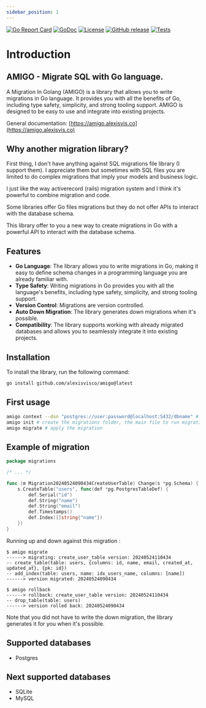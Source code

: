```yaml
---
sidebar_position: 1
---
```


[![Go Report Card](https://goreportcard.com/badge/github.com/alexisvisco/amigo)](https://goreportcard.com/report/github.com/alexisvisco/amigo)
[![GoDoc](https://pkg.go.dev/badge/alexisvisco/amigo)](https://pkg.go.dev/alexisvisco/mig)
[![License](https://img.shields.io/badge/License-MIT-blue.svg)](https://opensource.org/licenses/MIT)
[![GitHub release](https://img.shields.io/github/v/release/alexisvisco/amigo.svg)](https://github.com/alexisvisco/amigo/releases)
[![Tests](https://github.com/alexisvisco/amigo/actions/workflows/tests.yml/badge.svg)](https://github.com/alexisvisco/amigo/actions/workflows/tests.yml)

# Introduction

## AMIGO - Migrate SQL with Go language.

A Migration In Golang (AMIGO) is a library that allows you to write migrations in Go language.
It provides you with all the benefits of Go, including type safety, simplicity, and strong tooling support.
AMIGO is designed to be easy to use and integrate into existing projects.

General documentation: [https://amigo.alexisvis.co](https://amigo.alexisvis.co)

## Why another migration library?

First thing, I don't have anything against SQL migrations file library (I support them). I appreciate them but sometimes with SQL files you are limited to do complex migrations that imply your models and business logic.

I just like the way activerecord (rails) migration system and I think it's powerful to combine migration and code.

Some libraries offer Go files migrations but they do not offer APIs to interact with the database schema.

This library offer to you a new way to create migrations in Go with a powerful API to interact with the database schema.

## Features

- **Go Language**: The library allows you to write migrations in Go, making it easy to define schema changes in a programming language you are already familiar with.
- **Type Safety**: Writing migrations in Go provides you with all the language's benefits, including type safety, simplicity, and strong tooling support.
- **Version Control**: Migrations are version controlled.
- **Auto Down Migration**: The library generates down migrations when it's possible.
- **Compatibility**: The library supports working with already migrated databases and allows you to seamlessly integrate it into existing projects.

## Installation

To install the library, run the following command:

```sh
go install github.com/alexisvisco/amigo@latest
```

## First usage

```sh 
amigo context --dsn "postgres://user:password@localhost:5432/dbname" # optional but it avoid to pass the dsn each time
amigo init # create the migrations folder, the main file to run migration
amigo migrate # apply the migration
```

## Example of migration

```go
package migrations

/* ... */

func (m Migration20240524090434CreateUserTable) Change(s *pg.Schema) {
	s.CreateTable("users", func(def *pg.PostgresTableDef) {
		def.Serial("id")
		def.String("name")
		def.String("email")
		def.Timestamps()
		def.Index([]string{"name"})
	})
}
```

Running up and down against this migration : 

```
$ amigo migrate
------> migrating: create_user_table version: 20240524110434
-- create_table(table: users, {columns: id, name, email, created_at, updated_at}, {pk: id})
-- add_index(table: users, name: idx_users_name, columns: [name])
------> version migrated: 20240524090434

$ amigo rollback
------> rollback: create_user_table version: 20240524110434
-- drop_table(table: users)
------> version rolled back: 20240524090434
```

Note that you did not have to write the down migration, the library generates it for you when it's possible.



## Supported databases

- Postgres

## Next supported databases

- SQLite
- MySQL
